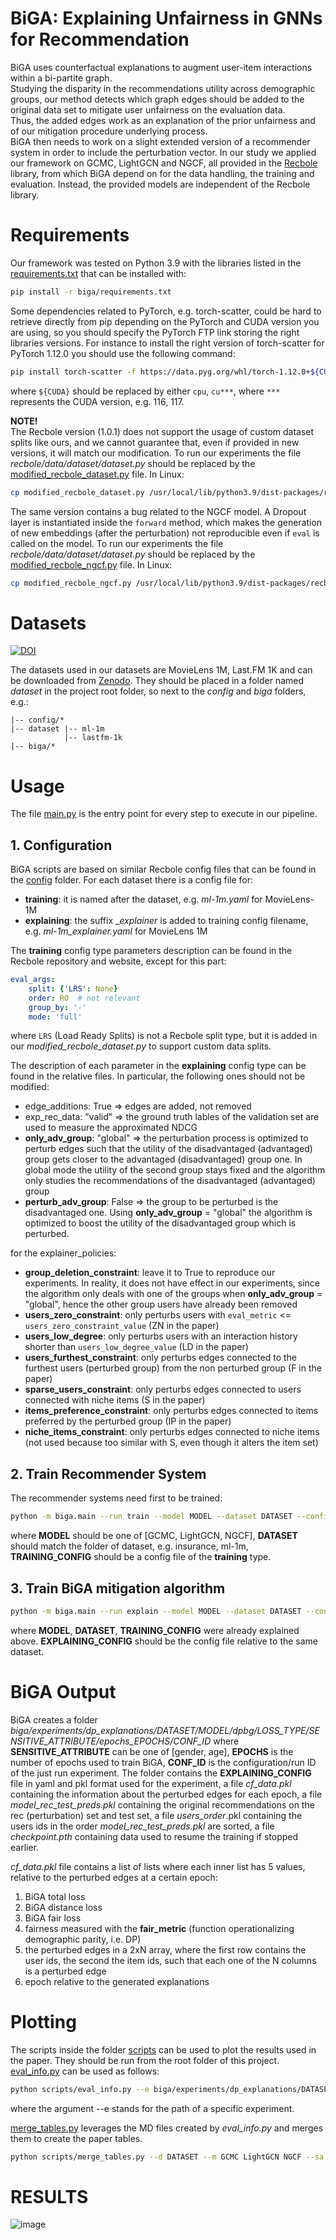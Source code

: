 # BiGA: Explaining Unfairness in GNNs for Recommendation

BiGA uses counterfactual explanations to augment user-item interactions within a bi-partite graph. \
Studying the disparity in the recommendations utility across demographic groups, our method detects
which graph edges should be added to the original data set to mitigate user unfairness on the evaluation data. \
Thus, the added edges work as an explanation of the prior unfairness and of our mitigation procedure underlying process. \
BiGA then needs to work on a slight extended version of a recommender system
in order to include the perturbation vector. In our study we applied our framework on
GCMC, LightGCN and NGCF, all provided in the [Recbole](https://github.com/RUCAIBox/RecBole)
library, from which BiGA depend on for the data handling, the training and evaluation.
Instead, the provided models are independent of the Recbole library.

# Requirements
Our framework was tested on Python 3.9 with the libraries listed in the
[requirements.txt](biga/requirements.txt) that can be installed with:
```bash
pip install -r biga/requirements.txt
```
Some dependencies related to PyTorch, e.g. torch-scatter, could be hard to retrieve
directly from pip depending on the PyTorch and CUDA version you are using, so you should
specify the PyTorch FTP link storing the right libraries versions.
For instance to install the right version of torch-scatter for PyTorch 1.12.0
you should use the following command:
```bash
pip install torch-scatter -f https://data.pyg.org/whl/torch-1.12.0+${CUDA}.html
```
where `${CUDA}` should be replaced by either `cpu`, `cu***`, where `***` represents the
CUDA version, e.g. 116, 117.

__NOTE!__ \
The Recbole version (1.0.1) does not support the usage of custom dataset splits like ours,
and we cannot guarantee that, even if provided in new versions, it will match our
modification. To run our experiments the file _recbole/data/dataset/dataset.py_ should
be replaced by the [modified_recbole_dataset.py](modified_recbole_dataset.py) file. In Linux:
```bash
cp modified_recbole_dataset.py /usr/local/lib/python3.9/dist-packages/recbole/data/dataset/dataset.py
```

The same version contains a bug related to the NGCF model. A Dropout layer is instantiated inside
the `forward` method, which makes the generation of new embeddings (after the perturbation) not reproducible
even if `eval` is called on the model. To run our experiments the file _recbole/data/dataset/dataset.py_ should
be replaced by the [modified_recbole_ngcf.py](modified_recbole_ngcf.py) file. In Linux:
```bash
cp modified_recbole_ngcf.py /usr/local/lib/python3.9/dist-packages/recbole/model/general_recommender/ngcf.py
```

# Datasets

[![DOI](https://zenodo.org/badge/DOI/10.5281/zenodo.8030711.svg)](https://doi.org/10.5281/zenodo.8030711)

The datasets used in our datasets are MovieLens 1M, Last.FM 1K and
can be downloaded from [Zenodo](https://doi.org/10.5281/zenodo.8030711).
They should be placed in a folder named _dataset_ in the project root folder,
so next to the _config_ and _biga_ folders, e.g.:
```
|-- config/*
|-- dataset |-- ml-1m
            |-- lastfm-1k
|-- biga/*
```

# Usage

The file [main.py](biga/main.py) is the entry point for every step to execute in our pipeline.

## 1. Configuration

BiGA scripts are based on similar Recbole config files that can be found in the
[config](config) folder. For each dataset there is a config file for:
- __training__: it is named after the dataset, e.g. _ml-1m.yaml_ for MovieLens-1M
- __explaining__: the suffix __explainer_ is added to training config filename, e.g.
_ml-1m_explainer.yaml_ for MovieLens 1M

The __training__ config type parameters description can be found in the Recbole repository
and website, except for this part:
```yaml
eval_args:
    split: {'LRS': None}
    order: RO  # not relevant
    group_by: '-'
    mode: 'full'
```
where `LRS` (Load Ready Splits) is not a Recbole split type, but it is added in
our _modified_recbole_dataset.py_ to support custom data splits.

The description of each parameter in the __explaining__ config type can be found in the
relative files. In particular, the following ones should not be modified:
- edge_additions: True => edges are added, not removed
- exp_rec_data: "valid" => the ground truth lables of the validation set are used to measure the approximated NDCG
- __only_adv_group__: "global" => the perturbation process is optimized to perturb edges such that
  the utility of the disadvantaged (advantaged) group gets closer to the advantaged (disadvantaged) group one.
  In global mode the utility of the second group stays fixed and the algorithm only studies
  the recommendations of the disadvantaged (advantaged) group
- __perturb_adv_group__: False => the group to be perturbed is the disadvantaged one. Using
  __only_adv_group__ = "global" the algorithm is optimized to boost the utility of the disadvantaged group
  which is perturbed.

for the explainer_policies:
- __group_deletion_constraint__: leave it to True to reproduce our experiments. In reality,
  it does not have effect in our experiments, since the algorithm only deals with one of the groups
  when __only_adv_group__ = "global", hence the other group users have already been removed
- __users_zero_constraint__: only perturbs users with `eval_metric` <= `users_zero_constraint_value` (ZN in the paper)
- __users_low_degree__: only perturbs users with an interaction history shorter than `users_low_degree_value` (LD in the paper)
- __users_furthest_constraint__: only perturbs edges connected to the furthest users (perturbed group) from the non perturbed group (F in the paper)
- __sparse_users_constraint__: only perturbs edges connected to users connected with niche items (S in the paper)
- __items_preference_constraint__: only perturbs edges connected to items preferred by the perturbed group (IP in the paper)
- __niche_items_constraint__: only perturbs edges connected to niche items (not used because too similar with S, even though it alters the item set)

## 2. Train Recommender System

The recommender systems need first to be trained:
```bash
python -m biga.main --run train --model MODEL --dataset DATASET --config_file_list config/TRAINING_CONFIG.yaml
```
where __MODEL__ should be one of [GCMC, LightGCN, NGCF], __DATASET__ should match the folder
of dataset, e.g. insurance, ml-1m, __TRAINING_CONFIG__ should be a config file of the
__training__ type.

## 3. Train BiGA mitigation algorithm
```bash
python -m biga.main --run explain --model MODEL --dataset DATASET --config_file_list config/TRAINING_CONFIG.yaml --explainer_config_file config/EXPLAINING_CONFIG.yaml --model_file saved/MODEL_FILE
```
where __MODEL__, __DATASET__, __TRAINING_CONFIG__ were already explained above.
__EXPLAINING_CONFIG__ should be the config file relative to the same dataset.

# BiGA Output

BiGA creates a folder
_biga/experiments/dp_explanations/DATASET/MODEL/dpbg/LOSS_TYPE/SENSITIVE_ATTRIBUTE/epochs_EPOCHS/CONF_ID_
where __SENSITIVE_ATTRIBUTE__ can be one of [gender, age], __EPOCHS__ is the number of
epochs used to train BiGA, __CONF_ID__ is the configuration/run ID of the just run
experiment. The folder contains the __EXPLAINING_CONFIG__ file in yaml and pkl format used
for the experiment, a file _cf_data.pkl_ containing the information about the perturbed edges for each epoch,
a file _model_rec_test_preds.pkl_ containing the original recommendations on the rec (perturbation) set and
test set, a file _users_order_.pkl containing the users ids in the order _model_rec_test_preds.pkl_ are sorted,
a file _checkpoint.pth_ containing data used to resume the training if stopped earlier.

_cf_data.pkl_ file contains a list of lists where each inner list has 5 values, relative
to the perturbed edges at a certain epoch:
1) BiGA total loss
2) BiGA distance loss
3) BiGA fair loss
4) fairness measured with the __fair_metric__ (function operationalizing demographic parity, i.e. DP)
5) the perturbed edges in a 2xN array, where the first row contains the user ids,
the second the item ids, such that each one of the N columns is a perturbed edge
6) epoch relative to the generated explanations

# Plotting

The scripts inside the folder [scripts](scripts) can be used to plot the
results used in the paper. They should be run from the root folder of this project.
[eval_info.py](scripts/eval_info.py) can be used as follows:
```bash
python scripts/eval_info.py --e biga/experiments/dp_explanations/DATASET/MODEL/dpbg/LOSS_TYPE/SENSITIVE_ATTRIBUTE/epochs_EPOCHS/CONF_ID
```
where the argument --e stands for the path of a specific experiment.

[merge_tables.py](scripts/merge_tables.py) leverages the MD files created by _eval_info.py_ and merges them to create the paper tables.

```bash
python scripts/merge_tables.py --d DATASET --m GCMC LightGCN NGCF --sa gender
```

# RESULTS

![image](https://github.com/jackmedda/RS-BGExplainer/assets/26059819/7abed749-a602-4e48-87c5-e94079a6ad4e)

